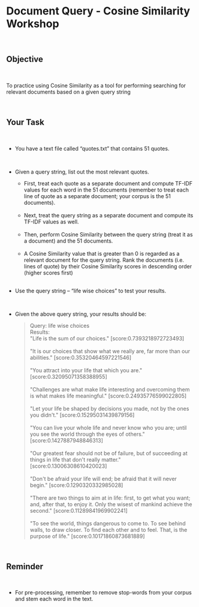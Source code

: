 # Document Query - Cosine Similarity Workshop

</br>

## Objective

</br>

To practice using Cosine Similarity as a tool for performing searching for relevant documents based on a given query string

</br>

## Your Task

</br>

- You have a text file called “quotes.txt” that contains 51 quotes. 

</br>

- Given a query string, list out the most relevant quotes.

  - First, treat each quote as a separate document and compute TF-IDF values for each word in the 51 documents (remember to treat each line of quote as a separate document; your corpus is the 51 documents).
  
  </br>

  - Next, treat the query string as a separate document and compute its TF-IDF values as well.
  
  </br>

  - Then, perform Cosine Similarity between the query string (treat it as a document) and the 51 documents.

  </br>

  - A Cosine Similarity value that is greater than 0 is regarded as a relevant document for the query string. Rank the documents (i.e. lines of quote) by their Cosine Similarity scores in descending order (higher scores first)

  </br>

- Use the query string – “life wise choices” to test your results.

</br>

- Given the above query string, your results should be:

  >Query: life wise choices\
  Results:\
  "Life is the sum of our choices." [score:0.7393218972723493]\
  \
  "It is our choices that show what we really are, far more than our abilities." [score:0.35320464597221546]\
  \
  "You attract into your life that which you are." [score:0.32095071358388955]\
  \
  "Challenges are what make life interesting and overcoming them is what makes life meaningful." [score:0.24935776599022805]\
  \
  "Let your life be shaped by decisions you made, not by the ones you didn't." [score:0.15295031439879156]\
  \
  "You can live your whole life and never know who you are; until you see the world through the eyes of others." [score:0.1427887948846313]\
  \
  "Our greatest fear should not be of failure, but of succeeding at things in life that don't really matter." [score:0.13006308610420023]\
  \
  "Don't be afraid your life will end; be afraid that it will never begin." [score:0.1290320332985028]\
  \
  "There are two things to aim at in life: first, to get what you want; and, after that, to enjoy it. Only the wisest of mankind achieve the second." [score:0.11289841969902241]\
  \
  "To see the world, things dangerous to come to. To see behind walls, to draw closer. To find each other and to feel. That, is the purpose of life." [score:0.10171860873681889]

</br>

## Reminder

</br>

- For pre-processing, remember to remove stop-words from your corpus and stem each word in the text.











